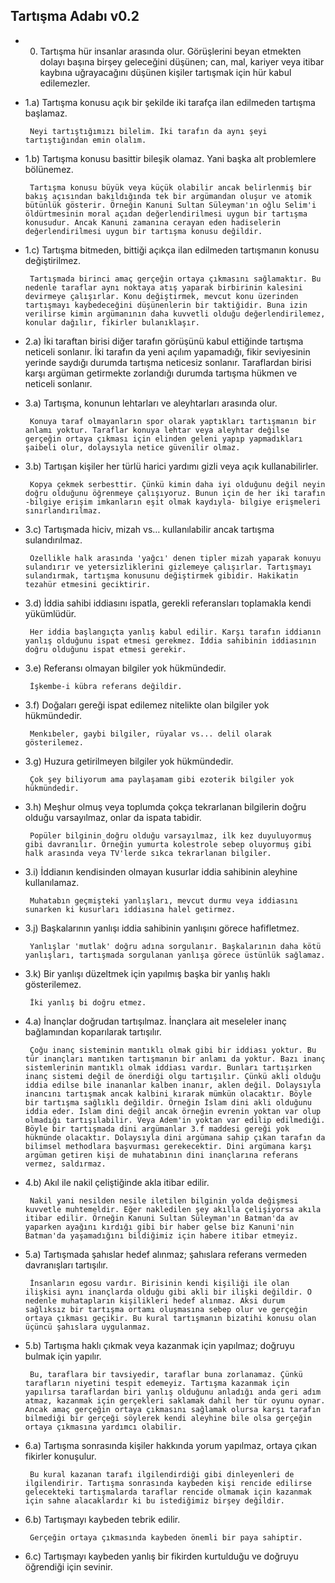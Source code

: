 ## Tartışma Adabı v0.2 ##

- 0) Tartışma hür insanlar arasında olur. Görüşlerini beyan etmekten dolayı başına birşey geleceğini düşünen; can, mal, kariyer veya itibar kaybına uğrayacağını düşünen kişiler tartışmak için hür kabul edilemezler.

- 1.a) Tartışma konusu açık bir şekilde iki tarafça ilan edilmeden tartışma başlamaz.

       Neyi tartıştığımızı bilelim. İki tarafın da aynı şeyi tartıştığından emin olalım.

- 1.b) Tartışma konusu basittir bileşik olamaz. Yani başka alt problemlere bölünemez.

       Tartışma konusu büyük veya küçük olabilir ancak belirlenmiş bir bakış açısından bakıldığında tek bir argümandan oluşur ve atomik bütünlük gösterir. Örneğin Kanuni Sultan Süleyman'ın oğlu Selim'i öldürtmesinin moral açıdan değerlendirilmesi uygun bir tartışma konusudur. Ancak Kanuni zamanına cerayan eden hadiselerin değerlendirilmesi uygun bir tartışma konusu değildir.

- 1.c) Tartışma bitmeden, bittiği açıkça ilan edilmeden tartışmanın konusu değiştirilmez.

       Tartışmada birinci amaç gerçeğin ortaya çıkmasını sağlamaktır. Bu nedenle taraflar aynı noktaya atış yaparak birbirinin kalesini devirmeye çalışırlar. Konu değiştirmek, mevcut konu üzerinden tartışmayı kaybedeceğini düşünenlerin bir taktiğidir. Buna izin verilirse kimin argümanının daha kuvvetli olduğu değerlendirilemez, konular dağılır, fikirler bulanıklaşır.

- 2.a) İki taraftan birisi diğer tarafın görüşünü kabul ettiğinde tartışma neticeli sonlanır. İki tarafın da yeni açılım yapamadığı, fikir seviyesinin yerinde saydığı durumda tartışma neticesiz sonlanır. Taraflardan birisi karşı argüman getirmekte zorlandığı durumda tartışma hükmen ve neticeli sonlanır.

- 3.a) Tartışma, konunun lehtarları ve aleyhtarları arasında olur.

       Konuya taraf olmayanların spor olarak yaptıkları tartışmanın bir anlamı yoktur. Taraflar konuya lehtar veya aleyhtar değilse gerçeğin ortaya çıkması için elinden geleni yapıp yapmadıkları şaibeli olur, dolaysıyla netice güvenilir olmaz.

- 3.b) Tartışan kişiler her türlü harici yardımı gizli veya açık kullanabilirler.

       Kopya çekmek serbesttir. Çünkü kimin daha iyi olduğunu değil neyin doğru olduğunu öğrenmeye çalışıyoruz. Bunun için de her iki tarafın -bilgiye erişim imkanların eşit olmak kaydıyla- bilgiye erişmeleri sınırlandırılmaz.

- 3.c) Tartışmada hiciv, mizah vs… kullanılabilir ancak tartışma sulandırılmaz.

       Özellikle halk arasında 'yağcı' denen tipler mizah yaparak konuyu sulandırır ve yetersizliklerini gizlemeye çalışırlar. Tartışmayı sulandırmak, tartışma konusunu değiştirmek gibidir. Hakikatin tezahür etmesini geciktirir.

- 3.d) İddia sahibi iddiasını ispatla, gerekli referansları toplamakla kendi yükümlüdür.

       Her iddia başlangıçta yanlış kabul edilir. Karşı tarafın iddianın yanlış olduğunu ispat etmesi gerekmez. İddia sahibinin iddiasının doğru olduğunu ispat etmesi gerekir.

- 3.e) Referansı olmayan bilgiler yok hükmündedir.

       İşkembe-i kübra referans değildir.

- 3.f) Doğaları gereği ispat edilemez nitelikte olan bilgiler yok hükmündedir.

       Menkıbeler, gaybi bilgiler, rüyalar vs... delil olarak gösterilemez.
       
- 3.g) Huzura getirilmeyen bilgiler yok hükmündedir.

       Çok şey biliyorum ama paylaşamam gibi ezoterik bilgiler yok hükmündedir.

- 3.h) Meşhur olmuş veya toplumda çokça tekrarlanan bilgilerin doğru olduğu varsayılmaz, onlar da ispata tabidir.

       Popüler bilginin doğru olduğu varsayılmaz, ilk kez duyuluyormuş gibi davranılır. Örneğin yumurta kolestrole sebep oluyormuş gibi halk arasında veya TV'lerde sıkca tekrarlanan bilgiler.
       
- 3.i) İddianın kendisinden olmayan kusurlar iddia sahibinin aleyhine kullanılamaz.

       Muhatabın geçmişteki yanlışları, mevcut durmu veya iddiasını sunarken ki kusurları iddiasına halel getirmez.
       
- 3.j) Başkalarının yanlışı iddia sahibinin yanlışını görece hafifletmez.

       Yanlışlar 'mutlak' doğru adına sorgulanır. Başkalarının daha kötü yanlışları, tartışmada sorgulanan yanlışa görece üstünlük sağlamaz.
       
- 3.k) Bir yanlışı düzeltmek için yapılmış başka bir yanlış haklı gösterilemez.

       İki yanlış bi doğru etmez.
       
- 4.a) İnançlar doğrudan tartışılmaz. İnançlara ait meseleler inanç bağlamından koparılarak tartışılır.

       Çoğu inanç sisteminin mantıklı olmak gibi bir iddiası yoktur. Bu tür inançları mantıken tartışmanın bir anlamı da yoktur. Bazı inanç sistemlerinin mantıklı olmak iddiası vardır. Bunları tartışırken inanç sistemi değil de önerdiği olgu tartışılır. Çünkü akli olduğu iddia edilse bile inananlar kalben inanır, aklen değil. Dolaysıyla inancını tartışmak ancak kalbini kırarak mümkün olacaktır. Böyle bir tartışma sağlıklı değildir. Örneğin İslam dini akli olduğunu iddia eder. İslam dini değil ancak örneğin evrenin yoktan var olup olmadığı tartışılabilir. Veya Adem'in yoktan var edilip edilmediği. Böyle bir tartışmada dini argümanlar 3.f maddesi gereği yok hükmünde olacaktır. Dolaysıyla dini argümana sahip çıkan tarafın da bilimsel methodlara başvurması gerekecektir. Dini argümana karşı argüman getiren kişi de muhatabının dini inançlarına referans vermez, saldırmaz.

- 4.b) Akıl ile nakil çeliştiğinde akla itibar edilir.

       Nakil yani nesilden nesile iletilen bilginin yolda değişmesi kuvvetle muhtemeldir. Eğer nakledilen şey akılla çelişiyorsa akıla itibar edilir. Örneğin Kanuni Sultan Süleyman'ın Batman'da av yaparken ayağını kırdığı gibi bir haber gelse biz Kanuni'nin Batman'da yaşamadığını bildiğimiz için habere itibar etmeyiz.

- 5.a) Tartışmada şahıslar hedef alınmaz; şahıslara referans vermeden davranışları tartışılır.

       İnsanların egosu vardır. Birisinin kendi kişiliği ile olan ilişkisi aynı inançlarda olduğu gibi akli bir ilişki değildir. O nedenle muhatapların kişilikleri hedef alınmaz. Aksi durum sağlıksız bir tartışma ortamı oluşmasına sebep olur ve gerçeğin ortaya çıkması geçikir. Bu kural tartışmanın bizatihi konusu olan üçüncü şahıslara uygulanmaz.

- 5.b) Tartışma haklı çıkmak veya kazanmak için yapılmaz; doğruyu bulmak için yapılır.

       Bu, taraflara bir tavsiyedir, taraflar buna zorlanamaz. Çünkü tarafların niyetini tespit edemeyiz. Tartışma kazanmak için yapılırsa taraflardan biri yanlış olduğunu anladığı anda geri adım atmaz, kazanmak için gerçekleri saklamak dahil her tür oyunu oynar. Ancak amaç gerçeğin ortaya çıkmasını sağlamak olursa karşı tarafın bilmediği bir gerçeği söylerek kendi aleyhine bile olsa gerçeğin ortaya çıkmasına yardımcı olabilir.

- 6.a) Tartışma sonrasında kişiler hakkında yorum yapılmaz, ortaya çıkan fikirler konuşulur.

       Bu kural kazanan tarafı ilgilendirdiği gibi dinleyenleri de ilgilendirir. Tartışma sonrasında kaybeden kişi rencide edilirse gelecekteki tartışmalarda taraflar rencide olmamak için kazanmak için sahne alacaklardır ki bu istediğimiz birşey değildir.

- 6.b) Tartışmayı kaybeden tebrik edilir.

       Gerçeğin ortaya çıkmasında kaybeden önemli bir paya sahiptir.

- 6.c) Tartışmayı kaybeden yanlış bir fikirden kurtulduğu ve doğruyu öğrendiği için sevinir.


